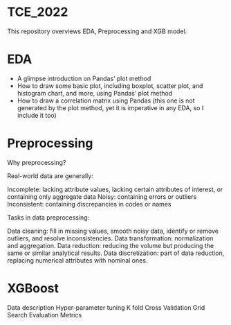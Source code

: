 # TCE_2022

This repository overviews EDA, Preprocessing and XGB model.

# EDA

- A glimpse introduction on Pandas’ plot method
- How to draw some basic plot, including boxplot, scatter plot, and histogram chart, and more, using Pandas’ plot method
- How to draw a correlation matrix using Pandas (this one is not generated by the plot method, yet it is imperative in any EDA, so I include it too)

# Preprocessing

Why preprocessing?

Real-world data are generally:

Incomplete: lacking attribute values, lacking certain attributes of interest, or containing only aggregate data
Noisy: containing errors or outliers
Inconsistent: containing discrepancies in codes or names

Tasks in data preprocessing:

Data cleaning: fill in missing values, smooth noisy data, identify or remove outliers, and resolve inconsistencies.
Data transformation: normalization and aggregation.
Data reduction: reducing the volume but producing the same or similar analytical results.
Data discretization: part of data reduction, replacing numerical attributes with nominal ones.

# XGBoost

Data description
Hyper-parameter tuning
K fold Cross Validation
Grid Search
Evaluation Metrics
